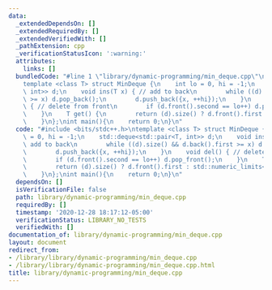 ```yaml
---
data:
  _extendedDependsOn: []
  _extendedRequiredBy: []
  _extendedVerifiedWith: []
  _pathExtension: cpp
  _verificationStatusIcon: ':warning:'
  attributes:
    links: []
  bundledCode: "#line 1 \"library/dynamic-programming/min_deque.cpp\"\n#include <bits/stdc++.h>\n\
    template <class T> struct MinDeque {\n    int lo = 0, hi = -1;\n    std::deque<std::pair<T,\
    \ int>> d;\n    void ins(T x) { // add to back\n        while ((d).size() && d.back().first\
    \ >= x) d.pop_back();\n        d.push_back({x, ++hi});\n    }\n    void del()\
    \ { // delete from front\n        if (d.front().second == lo++) d.pop_front();\n\
    \    }\n    T get() {\n        return (d).size() ? d.front().first : std::numeric_limits<T>::max();\n\
    \    }\n};\nint main(){\n    return 0;\n}\n"
  code: "#include <bits/stdc++.h>\ntemplate <class T> struct MinDeque {\n    int lo\
    \ = 0, hi = -1;\n    std::deque<std::pair<T, int>> d;\n    void ins(T x) { //\
    \ add to back\n        while ((d).size() && d.back().first >= x) d.pop_back();\n\
    \        d.push_back({x, ++hi});\n    }\n    void del() { // delete from front\n\
    \        if (d.front().second == lo++) d.pop_front();\n    }\n    T get() {\n\
    \        return (d).size() ? d.front().first : std::numeric_limits<T>::max();\n\
    \    }\n};\nint main(){\n    return 0;\n}\n"
  dependsOn: []
  isVerificationFile: false
  path: library/dynamic-programming/min_deque.cpp
  requiredBy: []
  timestamp: '2020-12-28 18:17:12-05:00'
  verificationStatus: LIBRARY_NO_TESTS
  verifiedWith: []
documentation_of: library/dynamic-programming/min_deque.cpp
layout: document
redirect_from:
- /library/library/dynamic-programming/min_deque.cpp
- /library/library/dynamic-programming/min_deque.cpp.html
title: library/dynamic-programming/min_deque.cpp
---
```


